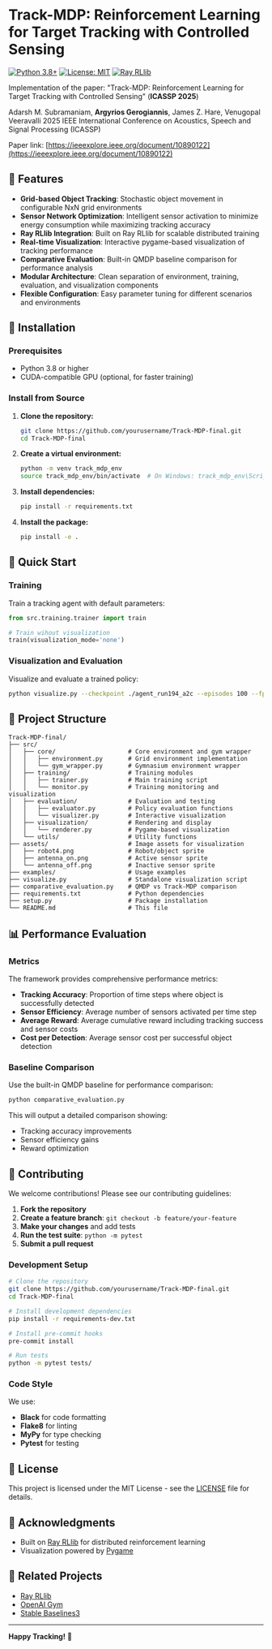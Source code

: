 # Track-MDP: Reinforcement Learning for Target Tracking with Controlled Sensing

[![Python 3.8+](https://img.shields.io/badge/python-3.8+-blue.svg)](https://www.python.org/downloads/release/python-380/)
[![License: MIT](https://img.shields.io/badge/License-MIT-yellow.svg)](https://opensource.org/licenses/MIT)
[![Ray RLlib](https://img.shields.io/badge/Ray-RLlib-orange.svg)](https://docs.ray.io/en/latest/rllib/index.html)

Implementation of the paper: "Track-MDP: Reinforcement Learning for Target Tracking with Controlled Sensing" (**ICASSP 2025**)

Adarsh M. Subramaniam, **Argyrios Gerogiannis**, James Z. Hare, Venugopal Veeravalli 2025 IEEE International Conference on Acoustics, Speech and Signal Processing (ICASSP)

Paper link: [https://ieeexplore.ieee.org/document/10890122](https://ieeexplore.ieee.org/document/10890122)

## 🌟 Features

- **Grid-based Object Tracking**: Stochastic object movement in configurable NxN grid environments
- **Sensor Network Optimization**: Intelligent sensor activation to minimize energy consumption while maximizing tracking accuracy
- **Ray RLlib Integration**: Built on Ray RLlib for scalable distributed training
- **Real-time Visualization**: Interactive pygame-based visualization of tracking performance
- **Comparative Evaluation**: Built-in QMDP baseline comparison for performance analysis
- **Modular Architecture**: Clean separation of environment, training, evaluation, and visualization components
- **Flexible Configuration**: Easy parameter tuning for different scenarios and environments


## 🚀 Installation

### Prerequisites

- Python 3.8 or higher
- CUDA-compatible GPU (optional, for faster training)

### Install from Source

1. **Clone the repository:**
   ```bash
   git clone https://github.com/yourusername/Track-MDP-final.git
   cd Track-MDP-final
   ```

2. **Create a virtual environment:**
   ```bash
   python -m venv track_mdp_env
   source track_mdp_env/bin/activate  # On Windows: track_mdp_env\Scripts\activate
   ```

3. **Install dependencies:**
   ```bash
   pip install -r requirements.txt
   ```

4. **Install the package:**
   ```bash
   pip install -e .
   ```

## 🏃 Quick Start

### Training

Train a tracking agent with default parameters:

```python
from src.training.trainer import train

# Train wihout visualization
train(visualization_mode='none')
```

### Visualization and Evaluation

Visualize and evaluate a trained policy:

```bash
python visualize.py --checkpoint ./agent_run194_a2c --episodes 100 --fps 10
```

## 📁 Project Structure

```
Track-MDP-final/
├── src/
│   ├── core/                    # Core environment and gym wrapper
│   │   ├── environment.py       # Grid environment implementation
│   │   └── gym_wrapper.py       # Gymnasium environment wrapper
│   ├── training/                # Training modules
│   │   ├── trainer.py           # Main training script
│   │   └── monitor.py           # Training monitoring and visualization
│   ├── evaluation/              # Evaluation and testing
│   │   ├── evaluator.py         # Policy evaluation functions
│   │   └── visualizer.py        # Interactive visualization
│   ├── visualization/           # Rendering and display
│   │   └── renderer.py          # Pygame-based visualization
│   └── utils/                   # Utility functions
├── assets/                      # Image assets for visualization
│   ├── robot4.png               # Robot/object sprite
│   ├── antenna_on.png           # Active sensor sprite
│   └── antenna_off.png          # Inactive sensor sprite
├── examples/                    # Usage examples
├── visualize.py                 # Standalone visualization script
├── comparative_evaluation.py    # QMDP vs Track-MDP comparison
├── requirements.txt             # Python dependencies
├── setup.py                     # Package installation
└── README.md                    # This file
```


## 📊 Performance Evaluation

### Metrics

The framework provides comprehensive performance metrics:

- **Tracking Accuracy**: Proportion of time steps where object is successfully detected
- **Sensor Efficiency**: Average number of sensors activated per time step
- **Average Reward**: Average cumulative reward including tracking success and sensor costs
- **Cost per Detection**: Average sensor cost per successful object detection

### Baseline Comparison

Use the built-in QMDP baseline for performance comparison:

```bash
python comparative_evaluation.py
```

This will output a detailed comparison showing:
- Tracking accuracy improvements
- Sensor efficiency gains  
- Reward optimization



## 🤝 Contributing

We welcome contributions! Please see our contributing guidelines:

1. **Fork the repository**
2. **Create a feature branch**: `git checkout -b feature/your-feature`
3. **Make your changes** and add tests
4. **Run the test suite**: `python -m pytest`
5. **Submit a pull request**

### Development Setup

```bash
# Clone the repository
git clone https://github.com/yourusername/Track-MDP-final.git
cd Track-MDP-final

# Install development dependencies
pip install -r requirements-dev.txt

# Install pre-commit hooks
pre-commit install

# Run tests
python -m pytest tests/
```

### Code Style

We use:
- **Black** for code formatting
- **Flake8** for linting  
- **MyPy** for type checking
- **Pytest** for testing

## 📄 License

This project is licensed under the MIT License - see the [LICENSE](LICENSE) file for details.

## 🙏 Acknowledgments

- Built on [Ray RLlib](https://docs.ray.io/en/latest/rllib/) for distributed reinforcement learning
- Visualization powered by [Pygame](https://www.pygame.org/)


## 🔗 Related Projects

- [Ray RLlib](https://github.com/ray-project/ray)
- [OpenAI Gym](https://github.com/openai/gym)
- [Stable Baselines3](https://github.com/DLR-RM/stable-baselines3)

---

**Happy Tracking!** 🎯
